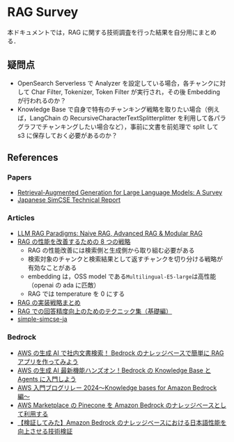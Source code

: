 # RAG Survey

本ドキュメントでは，RAG に関する技術調査を行った結果を自分用にまとめる．

## 疑問点

- OpenSearch Serverless で Analyzer を設定している場合，各チャンクに対して Char Filter, Tokenizer, Token Filter が実行され，その後 Embedding が行われるのか？
- Knowledge Base で自身で特有のチャンキング戦略を取りたい場合（例えば，LangChain の RecursiveCharacterTextSplitterplitter を利用して各パラグラフでチャンキングしたい場合など），事前に文書を前処理で split して s3 に保存しておく必要があるのか？

## References

### Papers

- [Retrieval-Augmented Generation for Large Language Models: A Survey](https://arxiv.org/abs/2312.10997)
- [Japanese SimCSE Technical Report](https://arxiv.org/abs/2310.19349)

### Articles

- [LLM RAG Paradigms: Naive RAG, Advanced RAG & Modular RAG](https://medium.com/@drjulija/what-are-naive-rag-advanced-rag-modular-rag-paradigms-edff410c202e)
- [RAG の性能を改善するための 8 つの戦略](https://fintan.jp/page/10301/)
  - RAG の性能改善には検索側と生成側から取り組む必要がある
  - 検索対象のチャンクと検索結果として返すチャンクを切り分ける戦略が有効なことがある
  - embedding は，OSS model である`Multilingual-E5-large`は高性能（openai の ada に匹敵）
  - RAG では temperature を 0 にする
- [RAG の実装戦略まとめ](https://qiita.com/jw-automation/items/045917be7b558509fdf2)
- [RAG での回答精度向上のためのテクニック集（基礎編）](https://zenn.dev/knowledgesense/articles/47de9ead8029ba)
- [simple-simcse-ja](https://github.com/hppRC/simple-simcse-ja)

### Bedrock

- [AWS の生成 AI で社内文書検索！ Bedrock のナレッジベースで簡単に RAG アプリを作ってみよう](https://qiita.com/minorun365/items/24dfb0ea3afde6ed0a56)
- [AWS の生成 AI 最新機能ハンズオン！Bedrock の Knowledge Base と Agents に入門しよう](https://qiita.com/minorun365/items/86a3667290a8e5657f65)
- [AWS 入門ブログリレー 2024〜Knowledge bases for Amazon Bedrock 編〜](https://dev.classmethod.jp/articles/introduction-2024-knowledge-bases-for-amazon-bedrock/)
- [AWS Marketplace の Pinecone を Amazon Bedrock のナレッジベースとして利用する](https://aws.amazon.com/jp/blogs/news/leveraging-pinecone-on-aws-marketplace-as-a-knowledge-base-for-amazon-bedrock/)
- [【検証してみた】Amazon Bedrock のナレッジベースにおける日本語性能を向上させる技術検証](https://www.fsi.co.jp/blog/10661/)
